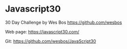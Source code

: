# Javascript30

30 Day Challenge by Wes Bos https://github.com/wesbos

Web page: https://javascript30.com/

Git: https://github.com/wesbos/JavaScript30
